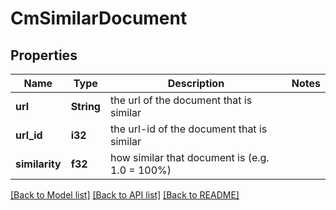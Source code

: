 # CmSimilarDocument

## Properties

Name | Type | Description | Notes
------------ | ------------- | ------------- | -------------
**url** | **String** | the url of the document that is similar | 
**url_id** | **i32** | the url-id of the document that is similar | 
**similarity** | **f32** | how similar that document is (e.g. 1.0 = 100%) | 

[[Back to Model list]](../README.md#documentation-for-models) [[Back to API list]](../README.md#documentation-for-api-endpoints) [[Back to README]](../README.md)


